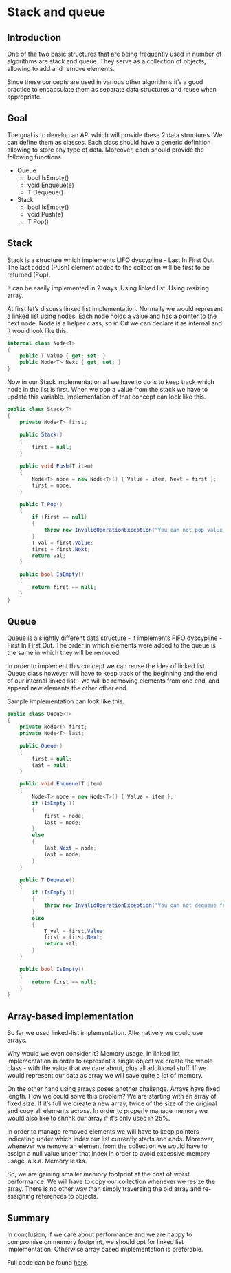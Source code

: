# Stack and queue 

## Introduction 

One of the two basic structures that are being frequently used in number of algorithms are stack and queue. They serve as a collection of objects, allowing to add and remove elements.

Since these concepts are used in various other algorithms it’s a good practice to encapsulate them as separate data structures and reuse when appropriate. 

## Goal

The goal is to develop an API which will provide these 2 data structures. We can define them as classes. Each class should have a generic definition allowing to store any type of data. Moreover, each should provide the following functions 

  * Queue
    * bool IsEmpty()
    * void Enqueue(e)
    * T Dequeue()
  * Stack
    * bool IsEmpty()
    * void Push(e)
    * T Pop()

## Stack 

Stack is a structure which implements LIFO dyscypline - Last In First Out. The last added (Push) element added to the collection will be first to be returned (Pop).

It can be easily implemented in 2 ways:
Using linked list.
Using resizing array.

At first let’s discuss linked list implementation. Normally we would represent a linked list using nodes. Each node holds a value and has a pointer to the next node. Node is a helper class, so in C# we can declare it as internal and it would look like this.

```csharp
internal class Node<T>
{
    public T Value { get; set; }
    public Node<T> Next { get; set; }
}
```

Now in our Stack implementation all we have to do is to keep track which node in the list is first. When we pop a value from the stack we have to update this variable. Implementation of that concept can look like this.

```csharp
public class Stack<T>
{
    private Node<T> first;

    public Stack()
    {
        first = null;
    }

    public void Push(T item)
    {
        Node<T> node = new Node<T>() { Value = item, Next = first };
        first = node;
    }

    public T Pop()
    {
        if (first == null)
        {
            throw new InvalidOperationException("You can not pop value from empty stack.");
        }
        T val = first.Value;
        first = first.Next;
        return val;
    }

    public bool IsEmpty()
    {
        return first == null;
    }
}
```

## Queue

Queue is a slightly different data structure - it implements FIFO dyscypline - First In First Out. The order in which elements were added to the queue is the same in which they will be removed. 

In order to implement this concept we can reuse the idea of linked list. Queue class however will have to keep track of the beginning and the end of our internal linked list - we will be removing elements from one end, and append new elements the other other end.

Sample implementation can look like this.

```csharp
public class Queue<T>
{
    private Node<T> first;
    private Node<T> last;

    public Queue()
    {
        first = null;
        last = null;
    }

    public void Enqueue(T item)
    {
        Node<T> node = new Node<T>() { Value = item };
        if (IsEmpty())
        {
            first = node;
            last = node;
        }
        else
        {
            last.Next = node;
            last = node;
        }
    }

    public T Dequeue()
    {
        if (IsEmpty())
        {
            throw new InvalidOperationException("You can not dequeue from empty queue.");
        }
        else
        {
            T val = first.Value;
            first = first.Next;
            return val;
        }
    }

    public bool IsEmpty()
    {
        return first == null;
    }
}
```

## Array-based implementation

So far we used linked-list implementation. Alternatively we could use arrays. 

Why would we even consider it? Memory usage. In linked list implementation in order to represent a single object we create the whole class - with the value that we care about, plus all additional stuff. If we would represent our data as array we will save quite a lot of memory.

On the other hand using arrays poses another challenge. Arrays have fixed length. How we could solve this problem? We are starting with an array of fixed size. If it’s full we create a new array, twice of the size of the original and copy all elements across. In order to properly manage memory we would also like to shrink our array if it’s only used in 25%. 

In order to manage removed elements we will have to keep pointers indicating under which index our list currently starts and ends. Moreover, whenever we remove an element from the collection we would have to assign a null value under that index in order to avoid excessive memory usage, a.k.a. Memory leaks.

So, we are gaining smaller memory footprint at the cost of worst performance. We will have to copy our collection whenever we resize the array. There is no other way than simply traversing the old array and re-assigning references to objects.

## Summary 

In conclusion, if we care about performance and we are happy to compromise on memory footprint, we should opt for linked list implementation. Otherwise array based implementation is preferable. 

Full code can be found [here](https://github.com/karolgornicki/Articles/blob/master/src/Algorithms/Algorithms/StackQueue).